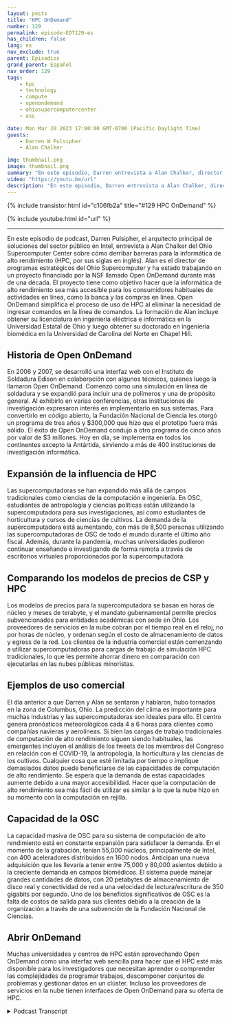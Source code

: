 ```yaml
---
layout: posts
title: "HPC OnDemand"
number: 129
permalink: episode-EDT129-es
has_children: false
lang: es
nav_exclude: true
parent: Episodios
grand_parent: Español
nav_order: 129
tags:
    - hpc
    - technology
    - compute
    - openondemand
    - ohiosupercomputercenter
    - osc

date: Mon Mar 20 2023 17:00:00 GMT-0700 (Pacific Daylight Time)
guests:
    - Darren W Pulsipher
    - Alan Chalker

img: thumbnail.png
image: thumbnail.png
summary: "En este episodio, Darren entrevista a Alan Chalker, director del programa estratégico en el Centro de Supercomputación de Ohio, sobre Open OnDemand para clústeres de HPC en todo el mundo."
video: "https://youtu.be/url"
description: "En este episodio, Darren entrevista a Alan Chalker, director del programa estratégico en el Centro de Supercomputación de Ohio, sobre Open OnDemand para clústeres de HPC en todo el mundo."
---
```


<div>
{% include transistor.html id="c106fb2a" title="#129 HPC OnDemand" %}

{% include youtube.html id="url" %}
</div>

---

En este episodio de podcast, Darren Pulsipher, el arquitecto principal de soluciones del sector público en Intel, entrevista a Alan Chalker del Ohio Supercomputer Center sobre cómo derribar barreras para la informática de alto rendimiento (HPC, por sus siglas en inglés). Alan es el director de programas estratégicos del Ohio Supercomputer y ha estado trabajando en un proyecto financiado por la NSF llamado Open OnDemand durante más de una década. El proyecto tiene como objetivo hacer que la informática de alto rendimiento sea más accesible para los consumidores habituales de actividades en línea, como la banca y las compras en línea. Open OnDemand simplifica el proceso de uso de HPC al eliminar la necesidad de ingresar comandos en la línea de comandos. La formación de Alan incluye obtener su licenciatura en ingeniería eléctrica e informática en la Universidad Estatal de Ohio y luego obtener su doctorado en ingeniería biomédica en la Universidad de Carolina del Norte en Chapel Hill.

## Historia de Open OnDemand

En 2006 y 2007, se desarrolló una interfaz web con el Instituto de Soldadura Edison en colaboración con algunos técnicos, quienes luego la llamaron Open OnDemand. Comenzó como una simulación en línea de soldadura y se expandió para incluir una de polímeros y una de propósito general. Al exhibirlo en varias conferencias, otras instituciones de investigación expresaron interés en implementarlo en sus sistemas. Para convertirlo en código abierto, la Fundación Nacional de Ciencia les otorgó un programa de tres años y $300,000 que hizo que el prototipo fuera más sólido. El éxito de Open OnDemand condujo a otro programa de cinco años por valor de $3 millones. Hoy en día, se implementa en todos los continentes excepto la Antártida, sirviendo a más de 400 instituciones de investigación informática.

## Expansión de la influencia de HPC

Las supercomputadoras se han expandido más allá de campos tradicionales como ciencias de la computación e ingeniería. En OSC, estudiantes de antropología y ciencias políticas están utilizando la supercomputadora para sus investigaciones, así como estudiantes de horticultura y cursos de ciencias de cultivos. La demanda de la supercomputadora está aumentando, con más de 8,500 personas utilizando las supercomputadoras de OSC de todo el mundo durante el último año fiscal. Además, durante la pandemia, muchas universidades pudieron continuar enseñando e investigando de forma remota a través de escritorios virtuales proporcionados por la supercomputadora.

## Comparando los modelos de precios de CSP y HPC

Los modelos de precios para la supercomputadora se basan en horas de núcleo y meses de terabyte, y el mandato gubernamental permite precios subvencionados para entidades académicas con sede en Ohio. Los proveedores de servicios en la nube cobran por el tiempo real en el reloj, no por horas de núcleo, y ordenan según el costo de almacenamiento de datos y egress de la red. Los clientes de la industria comercial están comenzando a utilizar supercomputadoras para cargas de trabajo de simulación HPC tradicionales, lo que les permite ahorrar dinero en comparación con ejecutarlas en las nubes públicas minoristas.

## Ejemplos de uso comercial

El día anterior a que Darren y Alan se sentaron y hablaron, hubo tornados en la zona de Columbus, Ohio. La predicción del clima es importante para muchas industrias y las supercomputadoras son ideales para ello. El centro genera pronósticos meteorológicos cada 4 a 6 horas para clientes como compañías navieras y aerolíneas. Si bien las cargas de trabajo tradicionales de computación de alto rendimiento siguen siendo habituales, las emergentes incluyen el análisis de los tweets de los miembros del Congreso en relación con el COVID-19, la antropología, la horticultura y las ciencias de los cultivos. Cualquier cosa que esté limitada por tiempo o implique demasiados datos puede beneficiarse de las capacidades de computación de alto rendimiento. Se espera que la demanda de estas capacidades aumente debido a una mayor accesibilidad. Hacer que la computación de alto rendimiento sea más fácil de utilizar es similar a lo que la nube hizo en su momento con la computación en rejilla.

## Capacidad de la OSC

La capacidad masiva de OSC para su sistema de computación de alto rendimiento está en constante expansión para satisfacer la demanda. En el momento de la grabación, tenían 55,000 núcleos, principalmente de Intel, con 400 aceleradores distribuidos en 1600 nodos. Anticipan una nueva adquisición que les llevaría a tener entre 75,000 y 80,000 asientos debido a la creciente demanda en campos biomédicos. El sistema puede manejar grandes cantidades de datos, con 20 petabytes de almacenamiento de disco real y conectividad de red a una velocidad de lectura/escritura de 350 gigabits por segundo. Uno de los beneficios significativos de OSC es la falta de costos de salida para sus clientes debido a la creación de la organización a través de una subvención de la Fundación Nacional de Ciencias.

## Abrir OnDemand

Muchas universidades y centros de HPC están aprovechando Open OnDemand como una interfaz web sencilla para hacer que el HPC esté más disponible para los investigadores que necesitan aprender o comprender las complejidades de programar trabajos, descomponer conjuntos de problemas y gestionar datos en un clúster. Incluso los proveedores de servicios en la nube tienen interfaces de Open OnDemand para su oferta de HPC.



<details>
<summary> Podcast Transcript </summary>

<p></p>

</details>
